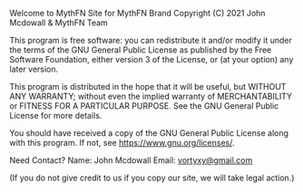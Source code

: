 Welcome to MythFN Site for MythFN Brand
Copyright (C) 2021 John Mcdowall & MythFN Team

This program is free software: you can redistribute it and/or modify
it under the terms of the GNU General Public License as published by
the Free Software Foundation, either version 3 of the License, or
(at your option) any later version.

This program is distributed in the hope that it will be useful,
but WITHOUT ANY WARRANTY; without even the implied warranty of
MERCHANTABILITY or FITNESS FOR A PARTICULAR PURPOSE.  See the
GNU General Public License for more details.

You should have received a copy of the GNU General Public License
along with this program.  If not, see <https://www.gnu.org/licenses/>.

Need Contact? 
Name: John Mcdowall
Email: vortyxy@gmail.com

(If you do not give credit to us if you copy our site, we will take legal action.)
